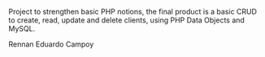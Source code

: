 Project to strengthen basic PHP notions, the final product is a basic CRUD to create, read, update and delete clients, using PHP Data Objects and MySQL.

Rennan Eduardo Campoy